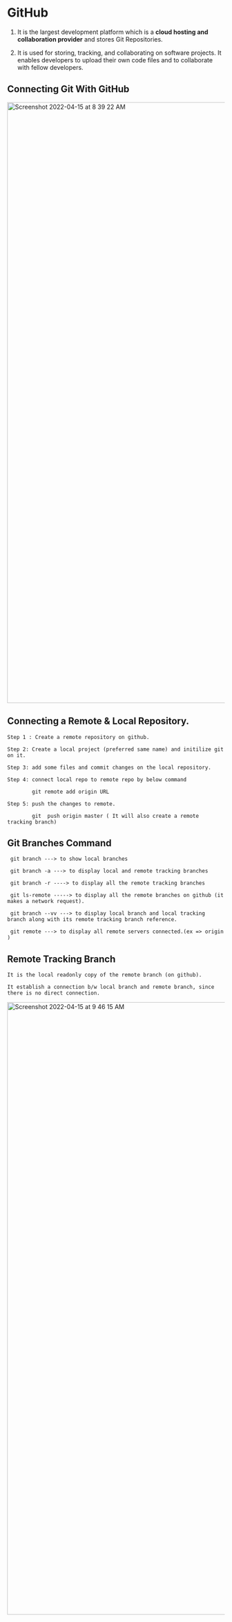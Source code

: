  # GitHub
 
1. It is the largest development platform which is a **cloud hosting and collaboration provider** and stores Git Repositories.
 
2. It is used for storing, tracking, and collaborating on software projects. It enables developers to upload their own code files and to collaborate with fellow developers.

## Connecting Git With GitHub
 
<img width="1388" alt="Screenshot 2022-04-15 at 8 39 22 AM" src="https://user-images.githubusercontent.com/79152383/163512103-950dfbcc-81a5-4c0c-a399-502f2f88f8f3.png">

## Connecting a Remote & Local Repository.

    Step 1 : Create a remote repository on github.

    Step 2: Create a local project (preferred same name) and initilize git on it.

    Step 3: add some files and commit changes on the local repository.

    Step 4: connect local repo to remote repo by below command

            git remote add origin URL

    Step 5: push the changes to remote.

            git  push origin master ( It will also create a remote tracking branch)
            
            
            
 ## Git Branches Command 
 
 
     git branch ---> to show local branches
     
     git branch -a ---> to display local and remote tracking branches
     
     git branch -r ----> to display all the remote tracking branches
     
     git ls-remote -----> to display all the remote branches on github (it makes a network request).
     
     git branch --vv ---> to display local branch and local tracking branch along with its remote tracking branch reference.
     
     git remote ---> to display all remote servers connected.(ex => origin )
     
     
## Remote Tracking Branch

    It is the local readonly copy of the remote branch (on github).
    
    It establish a connection b/w local branch and remote branch, since there is no direct connection.
    
    
  <img width="1415" alt="Screenshot 2022-04-15 at 9 46 15 AM" src="https://user-images.githubusercontent.com/79152383/163517861-5991abce-bcc9-4d7f-8baf-0ae4a035c548.png">


